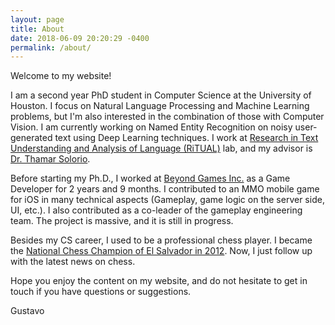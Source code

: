 ```yaml
---
layout: page
title: About
date: 2018-06-09 20:20:29 -0400
permalink: /about/
---
```

Welcome to my website!

I am a second year PhD student in Computer Science at the University of Houston. I focus on Natural Language 
Processing and Machine Learning problems, but I'm also interested in the combination of those with Computer Vision. 
I am currently working on Named Entity Recognition on noisy user-generated text using Deep Learning techniques. 
I work at [Research in Text Understanding and Analysis of Language (RiTUAL)](http://ritual.uh.edu/) lab, 
and my advisor is [Dr. Thamar Solorio](http://solorio.uh.edu/).

Before starting my Ph.D., I worked at [Beyond Games Inc.](https://www.beyondgames.co/) as a Game Developer for 2 
years and 9 months. I contributed to an MMO mobile game for iOS in many technical aspects (Gameplay, game logic 
on the server side, UI, etc.). I also contributed as a co-leader of the gameplay engineering team. The project 
is massive, and it is still in progress.

Besides my CS career, I used to be a professional chess player. I became the [National Chess Champion of El 
Salvador in 2012](https://en.wikipedia.org/wiki/Salvadoran_Chess_Championship). Now, I just follow up with the 
latest news on chess.

Hope you enjoy the content on my website, and do not hesitate to get in touch if you have questions or suggestions.

Gustavo